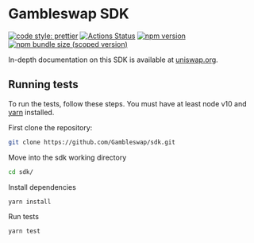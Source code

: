 # Gambleswap SDK

[![code style: prettier](https://img.shields.io/badge/code_style-prettier-ff69b4.svg?style=flat-square)](https://github.com/prettier/prettier)
[![Actions Status](https://github.com/Gambleswap/sdk/workflows/CI/badge.svg)](https://github.com/Gambleswap/sdk)
[![npm version](https://img.shields.io/npm/v/@gambleswap/sdk/latest.svg)](https://www.npmjs.com/package/@gambleswap/sdk/v/latest)
[![npm bundle size (scoped version)](https://img.shields.io/bundlephobia/minzip/@uniswap/sdk/latest.svg)](https://bundlephobia.com/result?p=@gambleswap/sdk@latest)

In-depth documentation on this SDK is available at [uniswap.org](https://uniswap.org/docs/v2/SDK/getting-started/).

## Running tests

To run the tests, follow these steps. You must have at least node v10 and [yarn](https://yarnpkg.com/) installed.

First clone the repository:

```sh
git clone https://github.com/Gambleswap/sdk.git
```

Move into the sdk working directory

```sh
cd sdk/
```

Install dependencies

```sh
yarn install
```

Run tests

```sh
yarn test
```
